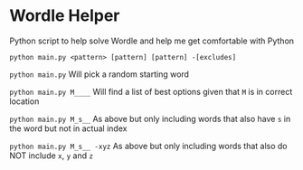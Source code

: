 # Wordle Helper
Python script to help solve Wordle and help me get comfortable with Python

`python main.py <pattern> [pattern] [pattern] -[excludes]`

`python main.py` Will pick a random starting word

`python main.py M____` Will find a list of best options given that `M` is in correct location

`python main.py M_s__` As above but only including words that also have `s` in the word but not in actual index

`python main.py M_s__ -xyz` As above but only including words that also do NOT include `x`, `y` and `z`
